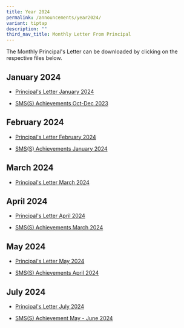 ```yaml
---
title: Year 2024
permalink: /announcements/year2024/
variant: tiptap
description: ""
third_nav_title: Monthly Letter From Principal
---
```

<p>The Monthly Principal's Letter can be downloaded by clicking on the respective
files below.</p>
<h2>January 2024</h2>
<ul data-tight="true" class="tight">
<li>
<p><a href="/files/Principals_Letter_Jan_2024_final.pdf" rel="noopener noreferrer nofollow" target="_blank">Principal's Letter January 2024</a>
</p>
</li>
<li>
<p><a href="/files/SMS_S__Achievements___Oct___Dec_2023.pdf" rel="noopener noreferrer nofollow" target="_blank">SMS(S) Achievements Oct-Dec 2023</a>
</p>
</li>
</ul>
<h2>February 2024</h2>
<ul data-tight="true" class="tight">
<li>
<p><a href="/files/Principal_s_Letter_February_2024.pdf" rel="noopener noreferrer nofollow" target="_blank">Principal's Letter February 2024</a>
</p>
</li>
<li>
<p><a href="/files/SMS_S__Achievements_January_2024.pdf" rel="noopener noreferrer nofollow" target="_blank">SMS(S) Achievements January 2024</a>
</p>
</li>
</ul>
<h2>March 2024</h2>
<ul data-tight="true" class="tight">
<li>
<p><a href="/files/March_Principal_s_Letter_final.pdf" rel="noopener noreferrer nofollow" target="_blank">Principal's Letter March 2024</a>
</p>
</li>
</ul>
<h2>April 2024</h2>
<ul data-tight="true" class="tight">
<li>
<p><a href="/files/Principal_s_Letter_April_2024_final.pdf" rel="noopener noreferrer nofollow" target="_blank">Principal's Letter April 2024</a>
</p>
</li>
<li>
<p><a href="/files/SMS_S__Achievements___March_2024.pdf" rel="noopener noreferrer nofollow" target="_blank">SMS(S) Achievements March 2024</a>
</p>
</li>
</ul>
<h2>May 2024</h2>
<ul data-tight="true" class="tight">
<li>
<p><a href="/files/Principal_s_Letter_May_final.pdf" rel="noopener noreferrer nofollow" target="_blank">Principal's Letter May 2024</a>
</p>
</li>
<li>
<p><a href="/files/SMS_S__Achievements___Apr_2024.pdf" rel="noopener noreferrer nofollow" target="_blank">SMS(S) Achievements April 2024</a>
</p>
</li>
</ul>
<h2>July 2024</h2>
<ul data-tight="true" class="tight">
<li>
<p><a href="/files/Principal_s_Letter_July_2024_final.pdf" rel="noopener noreferrer nofollow" target="_blank">Principal's Letter July 2024</a>
</p>
</li>
<li>
<p><a href="/files/SMS_S__Achievements___May___June_2024.pdf" rel="noopener noreferrer nofollow" target="_blank">SMS(S) Achievement May - June 2024</a>
</p>
</li>
</ul>
<p></p>
<p></p>